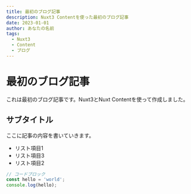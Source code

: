```yaml
---
title: 最初のブログ記事
description: Nuxt3 Contentを使った最初のブログ記事
date: 2023-01-01
author: あなたの名前
tags:
  - Nuxt3
  - Content
  - ブログ
---
```


# 最初のブログ記事

これは最初のブログ記事です。Nuxt3とNuxt Contentを使って作成しました。

## サブタイトル

ここに記事の内容を書いていきます。

- リスト項目1
- リスト項目3
- リスト項目2

```js
// コードブロック
const hello = 'world';
console.log(hello);
```
